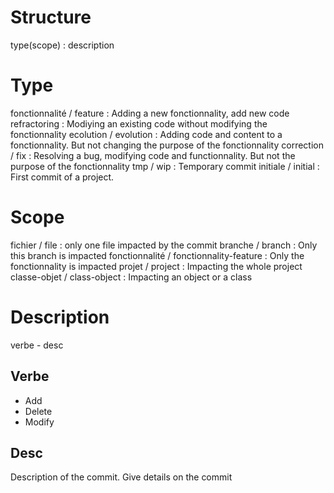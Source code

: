 # Structure

type(scope) : description

# Type

fonctionnalité / feature : Adding a new fonctionnality, add new code
refractoring : Modiying an existing code without modifying the fonctionnality
ecolution / evolution : Adding code and content to a fonctionnality. But not changing the purpose of the fonctionnality
correction / fix : Resolving a bug, modifying code and functionnality. But not the purpose of the fonctionnality
tmp / wip : Temporary commit
initiale / initial : First commit of a project. 

# Scope

fichier / file : only one file impacted by the commit
branche / branch : Only this branch is impacted
fonctionnalité / fonctionnality-feature : Only the fonctionnality is impacted
projet / project : Impacting the whole project
classe-objet / class-object : Impacting an object or a class 

# Description

verbe - desc

## Verbe

- Add
- Delete
- Modify

## Desc

Description of the commit. Give details on the commit
